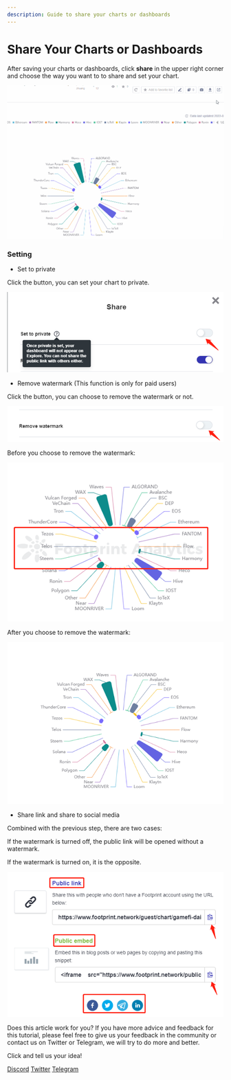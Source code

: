 ```yaml
---
description: Guide to share your charts or dashboards
---
```


# Share Your Charts or Dashboards

After saving your charts or dashboards, click **share** in the upper right corner and choose the way you want to to share and set your chart.

![](<../../.gitbook/assets/0 (4)>)

### **Setting**

* Set to private

Click the button, you can set your chart to private.

![](<../../.gitbook/assets/1 (3)>)

* Remove watermark (This function is only for paid users)

Click the button, you can choose to remove the watermark or not.

![](<../../.gitbook/assets/2 (4)>)

Before you choose to remove the watermark:

![](<../../.gitbook/assets/3 (5)>)

After you choose to remove the watermark:

![](<../../.gitbook/assets/4 (5)>)

* Share link and share to social media

Combined with the previous step, there are two cases:

If the watermark is turned off, the public link will be opened without a watermark.

If the watermark is turned on, it is the opposite.

![](<../../.gitbook/assets/image (35).png>)

Does this article work for you? If you have more advice and feedback for this tutorial, please feel free to give us your feedback in the community or contact us on Twitter or Telegram, we will try to do more and better.

Click and tell us your idea!

[Discord](https://discord.com/invite/3HYaR6USM7) [Twitter](https://twitter.com/Footprint\_DeFi) [Telegram](https://t.me/joinchat/4-ocuURAr2thODFh)
